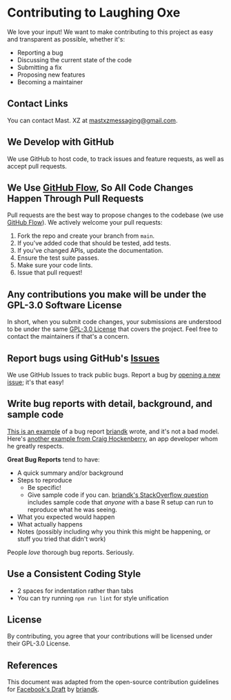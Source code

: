 # Contributing to Laughing Oxe
We love your input! We want to make contributing to this project as easy and transparent as possible, whether it's:

- Reporting a bug
- Discussing the current state of the code
- Submitting a fix
- Proposing new features
- Becoming a maintainer

## Contact Links

You can contact Mast. XZ at [mastxzmessaging@gmail.com](https://mail.google.com/mail/?fs=1&tf=cm&source=mailto&to=mastxzmessaging@gmail.com).

## We Develop with GitHub
We use GitHub to host code, to track issues and feature requests, as well as accept pull requests.

## We Use [GitHub Flow](https://guides.github.com/introduction/flow/index.html), So All Code Changes Happen Through Pull Requests
Pull requests are the best way to propose changes to the codebase (we use [GitHub Flow](https://guides.github.com/introduction/flow/index.html)). We actively welcome your pull requests:

1. Fork the repo and create your branch from `main`.
2. If you've added code that should be tested, add tests.
3. If you've changed APIs, update the documentation.
4. Ensure the test suite passes.
5. Make sure your code lints.
6. Issue that pull request!

## Any contributions you make will be under the GPL-3.0 Software License
In short, when you submit code changes, your submissions are understood to be under the same [GPL-3.0 License](https://github.com/JavascriptLearner815/laughing-oxe/blob/main/LICENSE) that covers the project. Feel free to contact the maintainers if that's a concern.

## Report bugs using GitHub's [Issues](https://github.com/JavascriptLearner815/laughing-oxe/issues)
We use GitHub Issues to track public bugs. Report a bug by [opening a new issue](https://github.com/JavascriptLearner815/laughing-oxe/issues/new?assignees=JavascriptLearner815&labels=bug&template=bug_report.md&title=%5BBUG%5D+); it's that easy!

## Write bug reports with detail, background, and sample code
[This is an example](http://stackoverflow.com/q/12488905/180626) of a bug report [briandk](https://github.com/briandk) wrote, and it's not a bad model. Here's [another example from Craig Hockenberry](http://www.openradar.me/11905408), an app developer whom he greatly respects.

**Great Bug Reports** tend to have:

- A quick summary and/or background
- Steps to reproduce
  - Be specific!
  - Give sample code if you can. [briandk's StackOverflow question](http://stackoverflow.com/q/12488905/180626) includes sample code that *anyone* with a base R setup can run to reproduce what he was seeing.
- What you expected would happen
- What actually happens
- Notes (possibly including why you think this might be happening, or stuff you tried that didn't work)

People *love* thorough bug reports. Seriously.

## Use a Consistent Coding Style

* 2 spaces for indentation rather than tabs
* You can try running `npm run lint` for style unification

## License
By contributing, you agree that your contributions will be licensed under their GPL-3.0 License.

## References
This document was adapted from the open-source contribution guidelines for [Facebook's Draft](https://github.com/facebook/draft-js/blob/a9316a723f9e918afde44dea68b5f9f39b7d9b00/CONTRIBUTING.md) by [briandk](https://gist.github.com/briandk/3d2e8b3ec8daf5a27a62).
